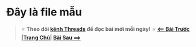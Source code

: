 # Đây là file mẫu 




> ⭐ **Theo dõi [kênh Threads](https://www.threads.com/@kaitaku.88) để đọc bài mới mỗi ngày!** ⭐
**[<== Bài Trước](link)          |[Trang Chủ](./README.md)|           [Bài Sau ==>](link)**
<!--SR:!2025-07-21,4,270-->